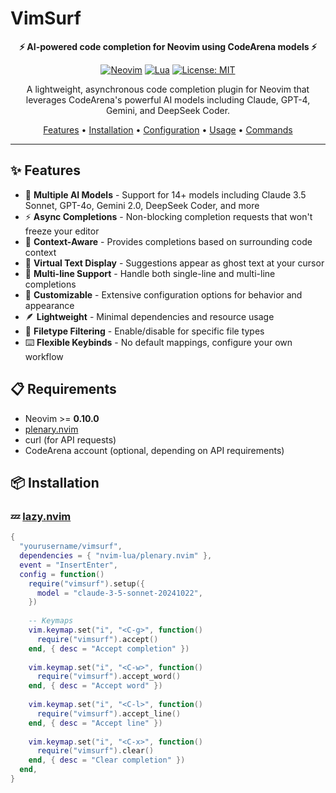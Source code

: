 # VimSurf

<div align="center">

**⚡ AI-powered code completion for Neovim using CodeArena models ⚡**

[![Neovim](https://img.shields.io/badge/Neovim-0.10+-green.svg?style=flat-square&logo=Neovim)](https://neovim.io)
[![Lua](https://img.shields.io/badge/Lua-5.1+-blue.svg?style=flat-square&logo=lua)](https://www.lua.org)
[![License: MIT](https://img.shields.io/badge/License-MIT-yellow.svg?style=flat-square)](LICENSE)

A lightweight, asynchronous code completion plugin for Neovim that leverages CodeArena's powerful AI models including Claude, GPT-4, Gemini, and DeepSeek Coder.

[Features](#-features) • [Installation](#-installation) • [Configuration](#%EF%B8%8F-configuration) • [Usage](#-usage) • [Commands](#-commands)

</div>

---

## ✨ Features

- 🤖 **Multiple AI Models** - Support for 14+ models including Claude 3.5 Sonnet, GPT-4o, Gemini 2.0, DeepSeek Coder, and more
- ⚡ **Async Completions** - Non-blocking completion requests that won't freeze your editor
- 🎯 **Context-Aware** - Provides completions based on surrounding code context
- 💬 **Virtual Text Display** - Suggestions appear as ghost text at your cursor
- 🔄 **Multi-line Support** - Handle both single-line and multi-line completions
- 🎨 **Customizable** - Extensive configuration options for behavior and appearance
- 🪶 **Lightweight** - Minimal dependencies and resource usage
- 🔧 **Filetype Filtering** - Enable/disable for specific file types
- ⌨️ **Flexible Keybinds** - No default mappings, configure your own workflow

## 📋 Requirements

- Neovim >= **0.10.0**
- [plenary.nvim](https://github.com/nvim-lua/plenary.nvim)
- curl (for API requests)
- CodeArena account (optional, depending on API requirements)

## 📦 Installation

### 💤 [lazy.nvim](https://github.com/folke/lazy.nvim)

```lua
{
  "yourusername/vimsurf",
  dependencies = { "nvim-lua/plenary.nvim" },
  event = "InsertEnter",
  config = function()
    require("vimsurf").setup({
      model = "claude-3-5-sonnet-20241022",
    })
    
    -- Keymaps
    vim.keymap.set("i", "<C-g>", function()
      require("vimsurf").accept()
    end, { desc = "Accept completion" })
    
    vim.keymap.set("i", "<C-w>", function()
      require("vimsurf").accept_word()
    end, { desc = "Accept word" })
    
    vim.keymap.set("i", "<C-l>", function()
      require("vimsurf").accept_line()
    end, { desc = "Accept line" })
    
    vim.keymap.set("i", "<C-x>", function()
      require("vimsurf").clear()
    end, { desc = "Clear completion" })
  end,
}
